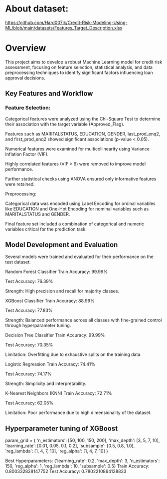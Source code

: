 # About dataset:
https://github.com/Hard007ik/Credit-Risk-Modeling-Using-ML/blob/main/datasets/Features_Target_Description.xlsx

# Overview
This project aims to develop a robust Machine Learning model for credit risk assessment, focusing on feature selection, statistical analysis, and data preprocessing techniques to identify significant factors influencing loan approval decisions.


## Key Features and Workflow
### Feature Selection:

Categorical features were analyzed using the Chi-Square Test to determine their association with the target variable (Approved_Flag).

Features such as MARITALSTATUS, EDUCATION, GENDER, last_prod_enq2, and first_prod_enq2 showed significant associations (p-value < 0.05).

Numerical features were examined for multicollinearity using Variance Inflation Factor (VIF).

Highly correlated features (VIF > 6) were removed to improve model performance.

Further statistical checks using ANOVA ensured only informative features were retained.

Preprocessing:

Categorical data was encoded using Label Encoding for ordinal variables like EDUCATION and One-Hot Encoding for nominal variables such as MARITALSTATUS and GENDER.

Final feature set included a combination of categorical and numeric variables critical for the prediction task.

## Model Development and Evaluation
Several models were trained and evaluated for their performance on the test dataset:

Random Forest Classifier
Train Accuracy: 99.99%

Test Accuracy: 76.39%

Strength: High precision and recall for majority classes.

XGBoost Classifier
Train Accuracy: 88.99%

Test Accuracy: 77.83%

Strength: Balanced performance across all classes with fine-grained control through hyperparameter tuning.

Decision Tree Classifier
Train Accuracy: 99.99%

Test Accuracy: 70.35%

Limitation: Overfitting due to exhaustive splits on the training data.

Logistic Regression
Train Accuracy: 74.41%

Test Accuracy: 74.17%

Strength: Simplicity and interpretability.

K-Nearest Neighbors (KNN)
Train Accuracy: 72.71%

Test Accuracy: 62.05%

Limitation: Poor performance due to high dimensionality of the dataset.

## Hyperparameter tuning of XGBoost
param_grid = {
    'n_estimators': [50, 100, 150, 200],
    'max_depth': [3, 5, 7, 10],
    'learning_rate': [0.01, 0.05, 0.1, 0.2],
    'subsample': [0.5, 0.8, 1.0],
    'reg_lambda': [1, 4, 7, 10],
    'reg_alpha': [1, 4, 7, 10]
}

Best Hyperparameters: {'learning_rate': 0.2, 'max_depth': 3, 'n_estimators': 150, 'reg_alpha': 1, 'reg_lambda': 10, 'subsample': 0.5}
Train Accuracy: 0.800332828147752
Test Accuracy: 0.7802210864138833
